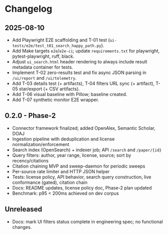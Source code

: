 # Changelog

## 2025-08-10
- Add Playwright E2E scaffolding and T-01 test (`ui-tests/e2e/test_t01_search_happy_path.py`).
- Add Make targets `e2e`/`e2e-ci`; update `requirements.txt` for playwright, pytest-playwright, ruff, black.
- Adjust `ui_search.html` header rendering to always include result metadata container for tests.
- Implement T-02 zero-results test and fix async JSON parsing in `/ui/report` and `/ui/telemetry`.
- Add T-03 details test (+ artifacts), T-04 filters URL sync (+ artifact), T-05 star/export (+ CSV artifacts).
- Add T-06 visual baseline with Pillow; baseline created.
- Add T-07 synthetic monitor E2E wrapper.

## 0.2.0 - Phase-2

- Connector framework finalized; added OpenAlex, Semantic Scholar, DOAJ
- Ingestion pipeline with deduplication and license normalization/enforcement
- Search index (OpenSearch) + indexer job; API `/search` and `/paper/{id}`
- Query filters: author, year range, license, source; sort by recency/citations
- Citation chaining MVP and sweep-daemon for periodic sweeps
- Per-source rate limiter and HTTP JSON helper
- Tests: license policy, API behavior, search query construction, live conformance (gated), citation chain
- Docs: README updates, license policy doc, Phase-2 plan updated
- Benchmark: p95 < 200ms achieved on dev corpus
## Unreleased

- Docs: mark UI filters status complete in engineering spec; no functional changes.
